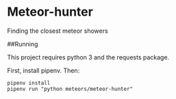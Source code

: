 # Meteor-hunter
Finding the closest meteor showers

##Running

This project requires python 3 and the requests package.

First, install pipenv. Then:

```
pipenv install
pipenv run "python meteors/meteor-hunter"
```
